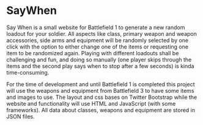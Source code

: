 # SayWhen
Say When is a small website for Battlefield 1 to generate a new random loadout for your soldier. All aspects like class, primary weapon and weapon accessories, side arms and equipment will be randomly selected by one click with the option to either change one of the items or requesting one item to be randomized again.
Playing with different loadouts shall be challenging and fun, and doing so manually (one player skips through the items and the second play says when to stop after a few seconds) is kinda time-consuming.

For the time of development and until Battlefield 1 is completed this project will use the weapons and equipment from Battlefield 3 to have some items and images to use. The layout and css bases on Twitter Bootstrap while the website and functionality will use HTML and JavaScript (with some frameworks). All data about classes, weapons and equipment are stored in JSON files.